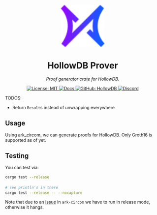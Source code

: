 <p align="center">
  <img src="https://raw.githubusercontent.com/firstbatchxyz/hollowdb/master/logo.svg" alt="logo" width="142">
</p>

<p align="center">
  <h1 align="center">
    HollowDB Prover
  </h1>
  <p align="center">
    <i>Proof generator crate for HollowDB.</i>
  </p>
</p>

<p align="center">
    <a href="https://opensource.org/licenses/MIT" target="_blank">
        <img alt="License: MIT" src="https://img.shields.io/badge/license-MIT-yellow.svg">
    </a>
    <a href="https://docs.hollowdb.xyz/zero-knowledge-proofs/hollowdb-prover" target="_blank">
        <img alt="Docs" src="https://img.shields.io/badge/docs-hollowdb-3884FF.svg?logo=gitbook">
    </a>
    <a href="https://github.com/firstbatchxyz/hollowdb" target="_blank">
        <img alt="GitHub: HollowDB" src="https://img.shields.io/badge/github-hollowdb-5C3EFE?logo=github">
    </a>
    <a href="https://discord.gg/2wuU9ym6fq" target="_blank">
        <img alt="Discord" src="https://dcbadge.vercel.app/api/server/2wuU9ym6fq?style=flat">
    </a>
</p>

TODOS:

-   Return `Result`s instead of unwrapping everywhere

## Usage

Using [ark_circom](https://crates.io/crates/ark-circom), we can generate proofs for HollowDB. Only Groth16 is supported as of yet.

## Testing

You can test via:

```sh
cargo test --release

# see println's in there
cargo test --release -- --nocapture
```

Note that due to an [issue](https://github.com/arkworks-rs/circom-compat/issues/27) in `ark-circom` we have to run in release mode, otherwise it hangs.

